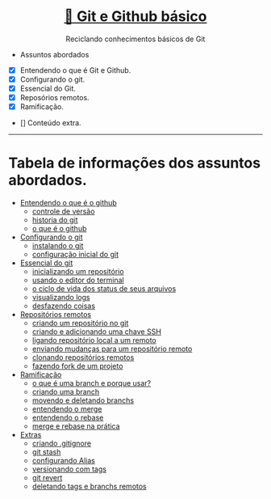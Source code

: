 <h1 align="center">
    <a href="https://www.udemy.com/course/git-e-github-para-iniciantes/">🔗 Git e Github básico</a>
</h1>
<p align="center">Reciclando conhecimentos básicos de Git</p>

- Assuntos abordados

- [X] Entendendo o que é Git e Github.
- [X] Configurando o git.
- [X] Essencial do Git.
- [X] Reposórios remotos.
- [X] Ramificação.
- [] Conteúdo extra.

---

Tabela de informações dos assuntos abordados.
=================

<!--ts-->
   * [Entendendo o que é o github](#entendendo-o-que-e-o-github)
      * [controle de versão](#controle-de-versao)
      * [historia do git](#historia-do-git)
      * [o que é o github](#o-que-e-o-github)
   * [Configurando o git](#configurando-o-git)
      * [instalando o git](#instalando-o-git)
      * [configuração inicial do git](configuracao-inicial-do-git)
   * [Essencial do git](#essencial-do-git)
      * [inicializando um repositório](#inicializando-um-repositorio)
      * [usando o editor do terminal](#usando-o-editor-do-terminal)
      * [o ciclo de vida dos status de seus arquivos](#0-cliclo-de-vida-dos-status-de-seus-arquivos)
      * [visualizando logs](#visualizando-logs)
      * [desfazendo coisas](#desfazendo-coisas)
   * [Repositórios remotos](#repositorios-remotos)
      * [criando um repositório no git](#criando-um-repositorio-no-git)
      * [criando e adicionando uma chave SSH](#criando-e-adicionando-uma-chave-ssh)
      * [ligando repositório local a um remoto](#ligando-repositorio-local-a-um-remoto)
      * [enviando mudanças para um repositório remoto](#enviando-mudancas-para-um-repositorio-remoto)
      * [clonando repositórios remotos](#clonando-repositorios-remotos)
      * [fazendo fork de um projeto](#fazendo-fork-de-um-projeto)
   * [Ramificação](#ramificacao)
      * [o que é uma branch e porque usar?](#o-que-e-uma-branch-e-porque-usar)
      * [criando uma branch](#criando-uma-branch)
      * [movendo e deletando branchs](#movendo-e-deletando-branchs)
      * [entendendo o merge](#entendendo-o-merge)
      * [entendendo o rebase](#entendendo-o-rebase)
      * [merge e rebase na prática](#merge-e-rebase-na-pratica)
   * [Extras](#extras)
      * [criando .gitignore](#criando-gitignore)
      * [git stash](#git-stash)
      * [configurando Alias](#configurando-alias)
      * [versionando com tags](#versionando-com-tags)
      * [git revert](#git-revert)
      * [deletando tags e branchs remotos](#deletando-tags-e-branchs-remotos)
<!--te-->

